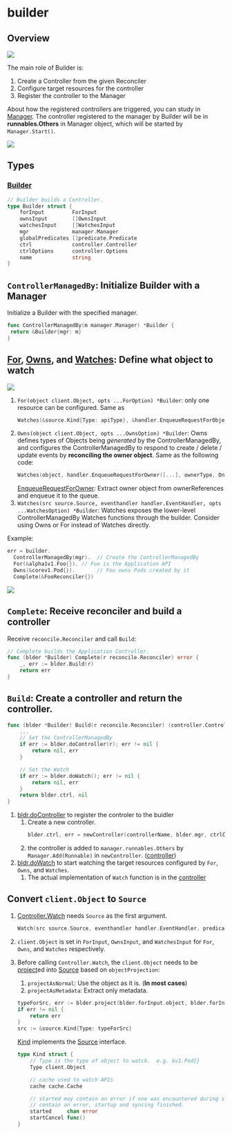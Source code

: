 # builder

## Overview

![](overview.drawio.svg)

The main role of Builder is:

1. Create a Controller from the given Reconciler
1. Configure target resources for the controller
1. Register the controller to the Manager

About how the registered controllers are triggered, you can study in [Manager](../manager/). The controller registered to the manager by Builder will be in **runnables.Others** in Manager object, which will be started by `Manager.Start()`.

![](../manager/diagram.drawio.svg)


## Types

### [Builder](https://github.com/kubernetes-sigs/controller-runtime/blob/v0.13.0/pkg/builder/controller.go#L54)

```go
// Builder builds a Controller.
type Builder struct {
	forInput         ForInput
	ownsInput        []OwnsInput
	watchesInput     []WatchesInput
	mgr              manager.Manager
	globalPredicates []predicate.Predicate
	ctrl             controller.Controller
	ctrlOptions      controller.Options
	name             string
}
```

## `ControllerManagedBy`: Initialize Builder with a Manager

Initialize a Builder with the specified manager.

```go
func ControllerManagedBy(m manager.Manager) *Builder {
 return &Builder{mgr: m}
}
```

## [For](https://github.com/kubernetes-sigs/controller-runtime/blob/v0.13.0/pkg/builder/controller.go#L82), [Owns](https://github.com/kubernetes-sigs/controller-runtime/blob/v0.13.0/pkg/builder/controller.go#L106), and [Watches](https://github.com/kubernetes-sigs/controller-runtime/blob/v0.13.0/pkg/builder/controller.go#L127): Define what object to watch

![](for-owns-watches.drawio.svg)

1. `For(object client.Object, opts ...ForOption) *Builder`: only one resource can be configured. Same as
    ```go
    Watches(&source.Kind{Type: apiType}, &handler.EnqueueRequestForObject{})
    ```
3. `Owns(object client.Object, opts ...OwnsOption) *Builder`: Owns defines types of Objects being *generated* by the ControllerManagedBy, and configures the ControllerManagedBy to respond to create / delete / update events by **reconciling the owner object**. Same as the following code:
    ```go
    Watches(object, handler.EnqueueRequestForOwner([...], ownerType, OnlyControllerOwner()))
    ```
    [EnqueueRequestForOwner](https://github.com/coderanger/controller-runtime/blob/1da1a4b89b30a7019d694b9485b594862867fe10/pkg/handler/enqueue_owner.go#L46): Extract owner object from ownerReferences and enqueue it to the queue.
3. `Watches(src source.Source, eventhandler handler.EventHandler, opts ...WatchesOption) *Builder`: Watches exposes the lower-level ControllerManagedBy Watches functions through the builder. Consider using Owns or For instead of Watches directly.


Example:

```go
err = builder.
  ControllerManagedBy(mgr).  // Create the ControllerManagedBy
  For(&alpha1v1.Foo{}). // Foo is the Application API
  Owns(&corev1.Pod{}).       // Foo owns Pods created by it
  Complete(&FooReconciler{})
```

![](for-owns-example.drawio.svg)

## `Complete`: Receive reconciler and build a controller

Receive `reconcile.Reconciler` and call `Build`:

```go
// Complete builds the Application Controller.
func (blder *Builder) Complete(r reconcile.Reconciler) error {
	_, err := blder.Build(r)
	return err
}
```

## `Build`: Create a controller and return the controller.

```go
func (blder *Builder) Build(r reconcile.Reconciler) (controller.Controller, error) {
    ...
	// Set the ControllerManagedBy
	if err := blder.doController(r); err != nil {
		return nil, err
	}

	// Set the Watch
	if err := blder.doWatch(); err != nil {
		return nil, err
	}
    return blder.ctrl, nil
}
```

1. [bldr.doController](https://github.com/kubernetes-sigs/controller-runtime/blob/v0.13.0/pkg/builder/controller.go#L191) to register the controler to the buidler
    1. Create a new controller.
        ```go
        blder.ctrl, err = newController(controllerName, blder.mgr, ctrlOptions)
        ```
    1. the controller is added to `manager.runnables.Others` by `Manager.Add(Runnable)` in `newController`. ([controller](../controller/README.md#how-controller-is-used))
1. [bldr.doWatch](https://github.com/kubernetes-sigs/controller-runtime/blob/v0.13.0/pkg/builder/controller.go#L196) to start watching the target resources configured by `For`, `Owns`, and `Watches`.
    1. The actual implementation of `Watch` function is in the [controller](../controller)

## Convert `client.Object` to `Source`

1. [Controller.Watch](https://github.com/kubernetes-sigs/controller-runtime/blob/v0.13.0/pkg/controller/controller.go#L76) needs `Source` as the first argument.
    ```go
    Watch(src source.Source, eventhandler handler.EventHandler, predicates ...predicate.Predicate) error
    ```
1. `client.Object` is set in `ForInput`, `OwnsInput`, and `WatchesInput` for `For`, `Owns`, and `Watches` respectively.
1. Before calling `Controller.Watch`, the `client.Object` needs to be [project](https://github.com/kubernetes-sigs/controller-runtime/blob/v0.13.0/pkg/builder/controller.go#L203-L218)ed into [Source](https://github.com/kubernetes-sigs/controller-runtime/blob/v0.13.0/pkg/source/source.go#L57-L61) based on `objectProjection`:
    1. `projectAsNormal`: Use the object as it is. (**In most cases**)
    1. `projectAsMetadata`: Extract only metadata.

    ```go
	typeForSrc, err := blder.project(blder.forInput.object, blder.forInput.objectProjection)
	if err != nil {
		return err
	}
	src := &source.Kind{Type: typeForSrc}
    ```

    [Kind](https://github.com/kubernetes-sigs/controller-runtime/blob/v0.13.0/pkg/source/source.go#L91-L102) implements the [Source](https://github.com/kubernetes-sigs/controller-runtime/blob/v0.13.0/pkg/source/source.go#L57-L61) interface.

    ```go
    type Kind struct {
        // Type is the type of object to watch.  e.g. &v1.Pod{}
        Type client.Object

        // cache used to watch APIs
        cache cache.Cache

        // started may contain an error if one was encountered during startup. If its closed and does not
        // contain an error, startup and syncing finished.
        started     chan error
        startCancel func()
    }
    ```
